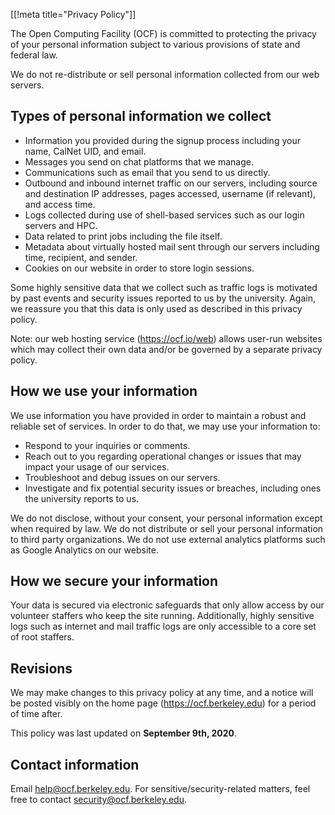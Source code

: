 [[!meta title="Privacy Policy"]]

The Open Computing Facility (OCF) is committed to protecting the privacy of your personal information subject to various provisions of state and federal law.

We do not re-distribute or sell personal information collected from our web servers.

## Types of personal information we collect

- Information you provided during the signup process including your name, CalNet UID, and email.
- Messages you send on chat platforms that we manage.
- Communications such as email that you send to us directly.
- Outbound and inbound internet traffic on our servers, including source and destination IP addresses, pages accessed, username (if relevant), and access time.
- Logs collected during use of shell-based services such as our login servers and HPC.
- Data related to print jobs including the file itself.
- Metadata about virtually hosted mail sent through our servers including time, recipient, and sender.
- Cookies on our website in order to store login sessions.


Some highly sensitive data that we collect such as traffic logs is motivated by past events and security issues reported to us by the university. Again, we reassure you that this data is only used as described in this privacy policy.

Note: our web hosting service (https://ocf.io/web) allows user-run websites which may collect their own data and/or be governed by a separate privacy policy.

## How we use your information

We use information you have provided in order to maintain a robust and reliable set of services. In order to do that, we may use your information to:

- Respond to your inquiries or comments.
- Reach out to you regarding operational changes or issues that may impact your usage of our services.
- Troubleshoot and debug issues on our servers.
- Investigate and fix potential security issues or breaches, including ones the university reports to us.

We do not disclose, without your consent, your personal information except when required by law. We do not distribute or sell your personal information to third party organizations. We do not use external analytics platforms such as Google Analytics on our website.

## How we secure your information

Your data is secured via electronic safeguards that only allow access by our volunteer staffers who keep the site running. Additionally, highly sensitive logs such as internet and mail traffic logs are only accessible to a core set of root staffers.

## Revisions

We may make changes to this privacy policy at any time, and a notice will be posted visibly on the home page (https://ocf.berkeley.edu) for a period of time after.

This policy was last updated on **September 9th, 2020**.

## Contact information

Email [help@ocf.berkeley.edu](mailto:help@ocf.berkeley.edu). For sensitive/security-related matters, feel free to contact [security@ocf.berkeley.edu](mailto:security@ocf.berkeley.edu).
